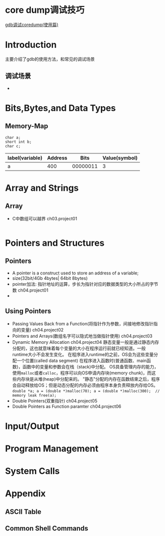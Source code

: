 # core dump调试技巧

[gdb调试coredump(使用篇)](https://blog.csdn.net/u014403008/article/details/54174109)

# Introduction
主要介绍了gdb的使用方法，和常见的调试场景

## 调试场景
- 


# Bits,Bytes,and Data Types

## Memory-Map

```
char a;
short int b;
char c;
```
|label(variable)|Address|Bits|Value(symbol)|
|-|-|-|-|
|a|400|00000011|3|

##


# Array and Strings
## Array 

- C中数组可以越界 ch03.project01
```

```

# Pointers and Structures
## Pointers
- A pointer is a construct used to store an address of a variable;
- size(32bit/4Gb 4bytes| 64bit 8bytes)
- pointer加法: 指针地址的运算，步长为指针对应的数据类型的大小所占的字节数 ch04.project01
- 
## Using Pointers
- Passing Values Back from a Function(将指针作为参数，间接地修改指针指向的变量) ch04.project02
- Pointers and Arrays(数组名字可以隐式地当做指针使用) ch04.project03
- Dynamic Memory Allocation ch04.project04
    静态变量一般是通过静态内存分配的，这也就意味着每个变量的大小在程序运行前就已经知道。一般runtime大小不会发生变化。
    在程序进入runtime的之前，OS会为这些变量分配一个位置(called data segment)
    在程序进入函数时(普通函数、main函数)，函数中的变量和参数会在栈（stack)中分配。
    OS具备管理内存的能力，使用`malloc`或者`calloc`，程序可以向OS申请内存块(memory chunk)，而这些内存块是从堆(heap)中分配来的。
    "静态"分配的内存在函数结束之后，程序会自动释放给OS；但是动态分配的内存必须由程序本身负责释放内存给OS。
        ```
            double *a;
            a = (double *)malloc(70);
            a = (double *)malloc(300);  // memory leak
            free(a);
        ```
- Double Pointers(双重指针)   ch04.project05
- Double Pointers as Function paramter  ch04.project06

# Input/Output

# Program Management

# System Calls

# Appendix
## ASCII Table
## Common Shell Commands